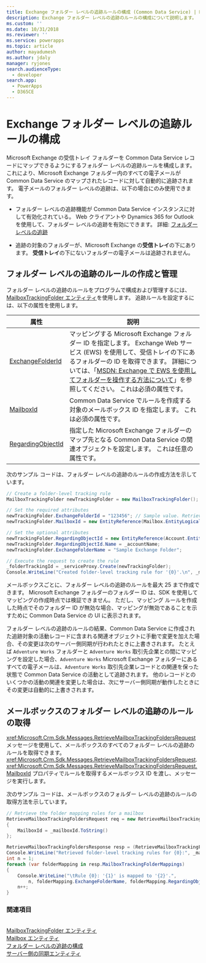 ```yaml
---
title: Exchange フォルダー レベルの追跡ルールの構成 (Common Data Service) | Microsoft Docs
description: Exchange フォルダー レベルの追跡のルールの構成について説明します。
ms.custom: ''
ms.date: 10/31/2018
ms.reviewer: ''
ms.service: powerapps
ms.topic: article
author: mayadumesh
ms.author: jdaly
manager: ryjones
search.audienceType:
  - developer
search.app:
  - PowerApps
  - D365CE
---
```

# <a name="configure-exchange-folder-level-tracking-rules"></a>Exchange フォルダー レベルの追跡ルールの構成

Microsoft Exchange の受信トレイ フォルダーを Common Data Service レコードにマップできるようにするフォルダー レベルの追跡ルールを構成します。これにより、Microsoft Exchange フォルダー内のすべての電子メールが Common Data Service のマップされたレコードに対して自動的に追跡されます。 電子メールのフォルダー レベルの追跡は、以下の場合にのみ使用できます。  

- フォルダー レベルの追跡機能が Common Data Service インスタンスに対して有効化されている。 Web クライアントや Dynamics 365 for Outlook を使用して、フォルダー レベルの追跡を有効にできます。 詳細: [フォルダー レベルの追跡](/dynamics365/customer-engagement/admin/configure-outlook-exchange-folder-level-tracking)  

- 追跡の対象のフォルダーが、Microsoft Exchange の**受信トレイ**の下にあります。 **受信トレイ**の下にないフォルダーの電子メールは追跡されません。  

<a name="Create"></a>   

## <a name="create-and-manage-folder-level-tracking-rules"></a>フォルダー レベルの追跡のルールの作成と管理 
 
 フォルダー レベルの追跡のルールをプログラムで構成および管理するには、 [MailboxTrackingFolder エンティティ](/reference/entities/mailboxtrackingfolder.md)を使用します。 追跡ルールを設定するには、以下の属性を使用します。  


|                                   属性                                   |                                                                                                                                                                                                                説明                                                                                                                                                                                                                 |
|-------------------------------------------------------------------------------|--------------------------------------------------------------------------------------------------------------------------------------------------------------------------------------------------------------------------------------------------------------------------------------------------------------------------------------------------------------------------------------------------------------------------------------------|
|  [ExchangeFolderId](/reference/entities/mailboxtrackingfolder.md#BKMK_ExchangeFolderId)  | マッピングする Microsoft Exchange フォルダー ID を指定します。 Exchange Web サービス (EWS) を使用して、受信トレイの下にあるフォルダーの ID を取得できます。 詳細については、「[MSDN: Exchange で EWS を使用してフォルダーを操作する方法について](https://msdn.microsoft.com/library/office/dn535504.aspx)」を参照してください。 これは必須の属性です。 |
|         [MailboxId](/reference/entities/mailboxtrackingfolder.md#BKMK_MailboxId)         |                                                                                                                                         Common Data Service でルールを作成する対象のメールボックス ID を指定します。 これは必須の属性です。                                                                                                                                          |
| [RegardingObjectId](/reference/entities/mailboxtrackingfolder.md#BKMK_RegardingObjectId) |                                                                                                       指定した Microsoft Exchange フォルダーのマップ先となる Common Data Service の関連オブジェクトを設定します。 これは任意の属性です。                                                                                                       |

 次のサンプル コードは、フォルダー レベルの追跡のルールの作成方法を示しています。  

```csharp  
// Create a folder-level tracking rule  
MailboxTrackingFolder newTrackingFolder = new MailboxTrackingFolder();  

// Set the required attributes  
newTrackingFolder.ExchangeFolderId = "123456"; // Sample value. Retrieve this value using Exchange Web Services (EWS)  
newTrackingFolder.MailboxId = new EntityReference(Mailbox.EntityLogicalName, _mailboxId);  

// Set the optional attributes  
newTrackingFolder.RegardingObjectId = new EntityReference(Account.EntityLogicalName, _accountId);  
newTrackingFolder.RegardingObjectId.Name = _accountName;  
newTrackingFolder.ExchangeFolderName = "Sample Exchange Folder";  

// Execute the request to create the rule   
_folderTrackingId = _serviceProxy.Create(newTrackingFolder);  
Console.WriteLine("Created folder-level tracking rule for '{0}'.\n", _mailboxName);  
```  

 メールボックスごとに、フォルダー レベルの追跡のルールを最大 25 まで作成できます。 Microsoft Exchange フォルダーのフォルダー ID は、SDK を使用してマッピングの作成時点では検証できません。 ただし、マッピング ルールを作成した時点でそのフォルダー ID が無効な場合、マッピングが無効であることを示すために Common Data Service の UI に表示されます。  

 フォルダー レベルの追跡のルールの結果、Common Data Service に作成された追跡対象の活動レコードに含まれる関連オブジェクトに手動で変更を加えた場合、その変更は次のサーバー側同期が行われたときに上書きされます。 たとえば `Adventure Works` フォルダーと `Adventure Works` 取引先企業との間にマッピングを設定した場合、`Adventure Works` Microsoft Exchange フォルダーにあるすべての電子メールは、`Adventure Works` 取引先企業レコードとの関連を保った状態で Common Data Service の活動として追跡されます。 他のレコードとのいくつかの活動の関連を変更した場合は、次にサーバー側同期が動作したときにその変更は自動的に上書きされます。  

<a name="Retrieve"></a>   

## <a name="retrieve-folder-level-tracking-rules-for-a-mailbox"></a>メールボックスのフォルダー レベルの追跡のルールの取得  

 <xref:Microsoft.Crm.Sdk.Messages.RetrieveMailboxTrackingFoldersRequest> メッセージを使用して、メールボックスのすべてのフォルダー レベルの追跡のルールを取得できます。 <xref:Microsoft.Crm.Sdk.Messages.RetrieveMailboxTrackingFoldersRequest>.<xref:Microsoft.Crm.Sdk.Messages.RetrieveMailboxTrackingFoldersRequest.MailboxId> プロパティでルールを取得するメールボックス ID を渡し、メッセージを実行します。  

 次のサンプル コードは、メールボックスのフォルダー レベルの追跡のルールの取得方法を示しています。  

```csharp  
// Retrieve the folder mapping rules for a mailbox  
RetrieveMailboxTrackingFoldersRequest req = new RetrieveMailboxTrackingFoldersRequest  
{  
    MailboxId = _mailboxId.ToString()  
};  

RetrieveMailboxTrackingFoldersResponse resp = (RetrieveMailboxTrackingFoldersResponse_serviceProxy.Execute(req);  
Console.WriteLine("Retrieved folder-level tracking rules for {0}:", _mailboxName);  
int n = 1;  
foreach (var folderMapping in resp.MailboxTrackingFolderMappings)  
{  
    Console.WriteLine("\tRule {0}: '{1}' is mapped to '{2}'.",   
        n, folderMapping.ExchangeFolderName, folderMapping.RegardingObjectName);  
    n++;  
}  
```  

### <a name="see-also"></a>関連項目  
 <xref href="Microsoft.Dynamics.CRM.RetrieveMailboxTrackingFolders?text=RetrieveMailboxTrackingFolders Function" /><br />
 [MailboxTrackingFolder エンティティ](/reference/entities/mailboxtrackingfolder.md)<br />
 [Mailbox エンティティ](/reference/entities/mailbox.md)<br />
 [フォルダー レベルの追跡の構成](/dynamics365/customer-engagement/admin/configure-outlook-exchange-folder-level-tracking)<br />
 [サーバー側の同期エンティティ](server-side-synchronization-entities.md)<br />
